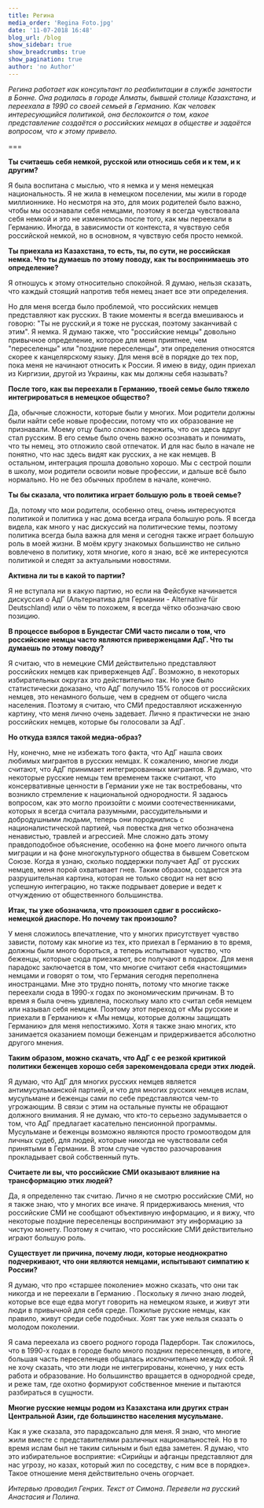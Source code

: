 ```yaml
---
title: Регина
media_order: 'Regina Foto.jpg'
date: '11-07-2018 16:48'
blog_url: /blog
show_sidebar: true
show_breadcrumbs: true
show_pagination: true
author: 'no Author'
---
```


_Регина работает как консультант по реабилитации в службе занятости в Бонне. Она родилась в городе Алматы, бывшей столице Казахстана, и переехала в 1990 со своей семьей в Германию. Как человек интересующийся политикой, она беспокоится о том, какое представление создаётся о российских немцах в обществе и задаётся вопросом, что к этому привело._

===

**Ты считаешь себя немкой, русской или относишь себя и к тем, и к другим?**

Я была воспитана с мыслью, что я немка и у меня немецкая национальность. Я не жила в немецком поселении, мы жили в городе миллионнике. Но несмотря на это, для моих родителей было важно, чтобы мы осознавали себя немцами, поэтому я всегда чувствовала себя немкой и это не изменилось после того, как мы переехали в Германию. Иногда, в зависимости от контекста, я чувствую себя российской немкой, но в основном, я чувствую себя просто немкой.

**Ты приехала из Казахстана, то есть, ты, по сути, не российская немка. Что ты думаешь по этому поводу, как ты воспринимаешь это определение?**

Я отношусь к этому относительно спокойной. Я думаю, нельзя сказать, что каждый стоящий напротив тебя немец знает все эти определения.

Но для меня всегда было проблемой, что российских немцев представляют как русских. В такие моменты я всегда вмешиваюсь и говорю: &quot;Ты не русский,и я тоже не русская, поэтому заканчивай с этим&quot;. Я немка. Я думаю также, что &quot;российские немцы&quot; довольно привычное определение, которое для меня приятнее, чем &quot;переселенцы&quot; или &quot;поздние переселенцы&quot;, эти определения относятся скорее к канцелярскому языку. Для меня всё в порядке до тех пор, пока меня не начинают относить к России. Я имею в виду, один приехал из Киргизии, другой из Украины, как мы должны себя называть?

**После того, как вы переехали в Германию, твоей семье было тяжело интегрироваться в немецкое общество?**

Да, обычные сложности, которые были у многих. Мои родители должны были найти себе новые профессии, потому что их образование не признавали. Моему отцу было сложно пережить, что он здесь вдруг стал русским. В его семье было очень важно осознавать и понимать, что ты немец, это отложило свой отпечаток. И для нас было в начале не понятно, что нас здесь видят как русских, а не как немцев. В остальном, интеграция прошла довольно хорошо. Мы с сестрой пошли в школу, мои родители освоили новые профессии, и дальше всё было нормально. Но не без обычных проблем в начале, конечно.

**Ты бы сказала, что политика играет большую роль в твоей семье?**

Да, потому что мои родители, особенно отец, очень интересуются политикой и политика у нас дома всегда играла большую роль. Я всегда видела, как много у нас дискуссий на политические темы, поэтому политика всегда была важна для меня и сегодня также играет большую роль в моей жизни. В моём кругу знакомых большинство не сильно вовлечено в политику, хотя многие, кого я знаю, всё же интересуются политикой и следят за актуальными новостями.



**Активна ли ты в какой то партии?**

Я не вступала ни в какую партию, но если на Фейсбуке начинается дискуссия о АдГ (Альтернатива для Германии - Alternative für Deutschland) или о чём то похожем, я всегда чётко обозначаю свою позицию.

**В процессе выборов в Бундестаг СМИ часто писали о том, что российские немцы часто являются приверженцами АдГ. Что ты думаешь по этому поводу?**

Я считаю, что в немецкие СМИ действительно представляют российских немцев как приверженцев АдГ. Возможно, в некоторых избирательных округах это действительно так. Но уже было статистически доказано, что АдГ получило 15% голосов от российских немцев, это ненамного больше, чем в среднем от общего числа населения. Поэтому я считаю, что СМИ предоставляют искаженную картину, что меня лично очень задевает. Лично я практически не знаю российских немцев, которые бы голосовали за АдГ.

**Но откуда взялся такой медиа-образ?**

Ну, конечно, мне не избежать того факта, что АдГ нашла своих любимых мигрантов в русских немцах. К сожалению, многие люди считают, что АдГ принимает интегрированных мигрантов. Я думаю, что некоторые русские немцы тем временем также считают, что консервативные ценности в Германии уже не так востребованы, что возникло стремление к национальной однородности. Я задаюсь вопросом, как это могло произойти с моими соотечественниками, которых я всегда считала разумными, рассудительными и добродушными людьми, теперь они породнились с националистической партией, чья повестка дня четко обозначена ненавистью, травлей и агрессией. Мне сложно дать этому правдоподобное объяснение, особенно на фоне моего личного опыта миграции и на фоне многокультурного общества в бывшем Советском Союзе. Когда я узнаю, сколько поддержки получает АдГ от русских немцев, меня порой охватывает гнев. Таким образом, создается эта разрушительная картина, которая не только сводит на нет всю успешную интеграцию, но также подрывает доверие и ведет к отчуждению от общественного большинства.

**Итак, ты уже обозначила, что произошел сдвиг в российско-немецкой диаспоре. Но почему так произошло?**

У меня сложилось впечатление, что у многих присутствует чувство зависти, потому как многие из тех, кто приехал в Германию в то время, должны были много бороться, а теперь испытывают чувство, что беженцы, которые сюда приезжают, все получают в подарок. Для меня парадокс заключается в том, что многие считают себя «настоящими» немцами и говорят о том, что Германия сегодня переполнена иностранцами. Мне это трудно понять, потому что многие также переехали сюда в 1990-х годах по экономическим причинам. В то время я была очень удивлена, поскольку мало кто считал себя немцем или называл себя немцем. Поэтому этот переход от «Мы русские и приехали в Германию» к «Мы немцы, которые должны защищать Германию» для меня непостижимо. Хотя я также знаю многих, кто занимается оказанием помощи беженцам и придерживается абсолютно другого мнения.

**Таким образом, можно скачать, что АдГ с ее резкой критикой политики беженцев хорошо себя зарекомендовала среди этих людей.**

Я думаю, что АдГ для многих русских немцев является антимусульманской партией, и что для многих русских немцев ислам, мусульмане и беженцы сами по себе представляются чем-то угрожающим. В связи с этим на остальные пункты не обращают должного внимания. Я не думаю, что кто-то серьезно задумывается о том, что АдГ предлагает касательно пенсионной программы. Мусульмане и беженцы возможно являются просто громоотводом для личных судеб, для людей, которые никогда не чувствовали себя принятыми в Германии. В этом случае чувство разочарования прокладывает свой собственный путь.

**Считаете ли вы, что российские СМИ оказывают влияние на трансформацию этих людей?**

Да, я определенно так считаю. Лично я не смотрю российские СМИ, но я также знаю, что у многих все иначе. Я придерживаюсь мнения, что российские СМИ не сообщают объективную информацию, и я вижу, что некоторые поздние переселенцы воспринимают эту информацию за чистую монету. Поэтому я считаю, что российские СМИ действительно играют большую роль.

**Существует ли причина, почему люди, которые неоднократно подчеркивают, что они являются немцами, испытывают симпатию к России?**

Я думаю, что  про «старшее поколение» можно сказать, что они так никогда и не переехали в Германию . Поскольку я лично знаю людей, которые все еще едва могут говорить на немецком языке, и живут эти люди в привычной для себя среде. Пожилые русские немцы, как правило, живут среди себе подобных. Хоят так уже нельзя сказать о молодом поколении.

Я сама переехала из своего родного города Падерборн. Так сложилось, что в 1990-х годах в городе было много поздних переселенцев, в итоге, большая часть переселенцев общалась исключительно между собой. Я не хочу сказать, что эти люди не интегрированы, конечно, у них есть работа и образование. Но большинство вращается в однородной среде, и реже там, где охотно формируют собственное мнение и пытаются разбираться в сущности.

**Многие русские немцы родом из Казахстана или других стран Центральной Азии, где большинство населения мусульмане.**

Как я уже сказала, это парадоксально для меня. Я знаю, что многие жили вместе с представителями различных национальностей. Но в то время ислам был не таким сильным и был едва заметен. Я думаю, что это избирательное восприятие: «Сирийцы и афганцы представляют для нас угрозу, но казах, который жил по соседству, с ним все в порядке». Такое отношение меня действительно очень огорчает.

_Интервью проводил Генрих. Текст от Симона_. _Перевели на русский Анастасия и Полина._

